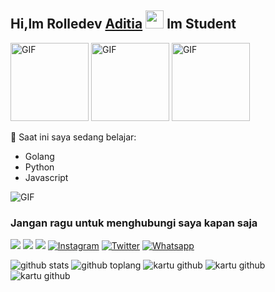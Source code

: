 ## Hi,lm Rolledev [Aditia](https://instagram.com/Aditia) <img src="https://github.com/TheDudeThatCode/TheDudeThatCode/blob/master/Assets/Hi.gif" width= "29px"> lm Student

<img align="kanan" alt="GIF" height="125px" src="https://i.giphy.com/media/LMt9638dO8dftAjtco/200.webp" />
<img align="kanan" alt="GIF" height="125px" src="https://media3.giphy.com/media/ln7z2eWriiQAllfVcn/200w.webp" />
<img align="kanan" alt="GIF" height="125px" src="https://media.giphy.com/media/0YLMNYmGyMfcqRX1j1/source.gif" />

:page_with_curl: Saat ini saya sedang belajar:
- Golang 
- Python
- Javascript

<img align="center" fit="fill" alt="GIF" src="https://media.giphy.com/media/836HiJc7pgzy8iNXCn/giphy.gif" />

### Jangan ragu untuk menghubungi saya kapan saja
[<img src="https://img.shields.io/badge/Telegram-%40myarfine-blue">](https://t.me/myarfine)
[<img src="https://img.shields.io/badge/LINE-misseu.ong-brightgreen">](https://line.me/ti/p/~misseu.ong)
[<img src="https://img.shields.io/badge/Email-cwhite38%40student.mtsac.edu-orange">](mailto:cwhite38@student.mtsac.edu)
<a href="https://www.instagram.com/wa.bot" target="_blank"><img src="https://img.shields.io/badge/Instagram-%23E4405F.svg?&style =flat-square&logo=instagram&logoColor=white" alt="Instagram"></a>
<a href="https://twitter.com/_fnbots_" target="_blank"><img src="https://img.shields.io/badge/Twitter-%231877F2.svg?&style=flat-square&logo =Twitter&logoColor=white" alt="Twitter"></a>
<a href="https://wa.me/6281286118629" target="_blank"><img src="https://img.shields.io/badge/Whatsapp-%808080.svg?&style=flat-square&logo =Whatsapp&logoColor=white" alt="Whatsapp"></a>

![github stats](https://github-readme-stats.vercel.app/api?username=Terror-Machine&show_icons=true&theme=radical)
![github toplang](https://github-readme-stats.vercel.app/api/top-langs/?username=Terror-Machine&layout=compact&theme=nightowl)
![kartu github](https://github-readme-stats.vercel.app/api/pin/?username=Terror-Machine&repo=fn-whatsapp-bot&theme=dark)
![kartu github](https://github-readme-stats.vercel.app/api/pin/?username=Terror-Machine&repo=whatsapp-bot-go&theme=nightowl)
![kartu github](https://github-readme-stats.vercel.app/api/pin/?username=Terror-Machine&repo=Archimed&theme=dark)
